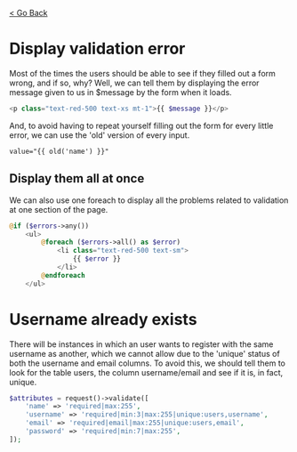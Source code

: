 [< Go Back](../README.md)

# Display validation error

Most of the times the users should be able to see if they filled out a form wrong, and if so, why?
Well, we can tell them by displaying the error message given to us in $message by the form when it loads.

```php
<p class="text-red-500 text-xs mt-1">{{ $message }}</p>
```

And, to avoid having to repeat yourself filling out the form for every little error, we can use the 'old' version of every input.

`value="{{ old('name') }}"`

## Display them all at once

We can also use one foreach to display all the problems related to validation at one section of the page.

```php
@if ($errors->any())
    <ul>
        @foreach ($errors->all() as $error)
            <li class="text-red-500 text-sm">
                {{ $error }}
            </li>
        @endforeach
    </ul>
```

# Username already exists

There will be instances in which an user wants to register with the same username as another, which we cannot allow due to the 'unique' status of both the username and email columns.
To avoid this, we should tell them to look for the table users, the column username/email and see if it is, in fact, unique.

```php
$attributes = request()->validate([
    'name' => 'required|max:255',
    'username' => 'required|min:3|max:255|unique:users,username',
    'email' => 'required|email|max:255|unique:users,email',
    'password' => 'required|min:7|max:255',
]);
```
